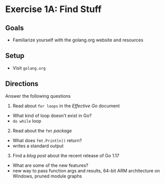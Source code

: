 # Exercise 1A: Find Stuff

## Goals

- Familiarize yourself with the golang.org website and resources

## Setup

- Visit `golang.org`

## Directions

Answer the following questions

1. Read about `for loops` in the _Effective Go_ document

- What kind of loop doesn’t exist in Go?
- `do while` loop

2. Read about the `fmt` _package_

- What does `fmt.Println()` return?
- writes a standard output

3. Find a _blog post_ about the recent release of Go 1.17

- What are some of the new features?
- new way to pass function args and results, 64-bit ARM architecture on Windows, pruned module graphs
